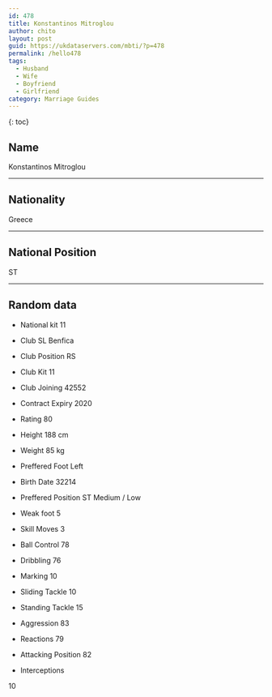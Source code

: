 ```yaml
---
id: 478
title: Konstantinos Mitroglou
author: chito
layout: post
guid: https://ukdataservers.com/mbti/?p=478
permalink: /hello478
tags:
  - Husband
  - Wife
  - Boyfriend
  - Girlfriend
category: Marriage Guides
---
```



{: toc}

## Name  
Konstantinos Mitroglou 

* * *

## Nationality  
Greece 

* * *

## National Position  
ST 

* * *

## Random data 

  * National kit 
11 

  * Club 
SL Benfica 

  * Club Position 
RS 

  * Club Kit 
11 

  * Club Joining 
42552 

  * Contract Expiry 
2020 

  * Rating 
80 

  * Height 
188 cm 

  * Weight 
85 kg 

  * Preffered Foot 
Left 

  * Birth Date 
32214 

  * Preffered Position 
ST Medium / Low 

  * Weak foot 
5 

  * Skill Moves 
3 

  * Ball Control 
78 

  * Dribbling 
76 

  * Marking 
10 

  * Sliding Tackle 
10 

  * Standing Tackle 
15 

  * Aggression 
83 

  * Reactions 
79 

  * Attacking Position 
82 

  * Interceptions 

10